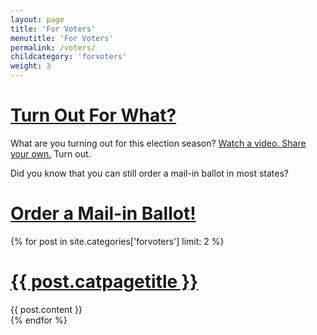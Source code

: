 ```yaml
---
layout: page
title: 'For Voters'
menutitle: 'For Voters'
permalink: /voters/
childcategory: 'forvoters'
weight: 3
---
```


<h1 class="exciting-title" id="nomargin"><a href="{{ baseurl }}/voters/tofw">Turn Out For What?</a></h1>

What are you turning out for this election season? <a href="{{ baseurl }}/voters/tofw">Watch a video. Share your own.</a> Turn out.

Did you know that you can still order a mail-in ballot in most states?

<h1 class="exciting-title" id="nomargin"><a href="{{ baseurl }}/forvoters/mailin/">Order a Mail-in Ballot!</a></h1>

{% for post in site.categories['forvoters'] limit: 2 %}
<div class="a-post">
	<h1><a href="{{ post.url }}">{{ post.catpagetitle }}</a></h1>
	{{ post.content }}
</div>
{% endfor %}